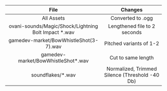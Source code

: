 |                         File                          |                    Changes                     |
| :---------------------------------------------------: | :--------------------------------------------: |
|                      All Assets                       |               Converted to .ogg                |
| ovani-sounds/Magic/Shock/Lightning Bolt Impact \*.wav |          Lengthened file to 2 seconds          |
|        gamedev-market/BowWhistleShot(3-7).wav         |            Pitched variants of 1-2             |
|          gamedev-market/BowWhistleShot\*.wav          |               Cut to same length               |
|                  soundflakes/\*.wav                   | Normalized, Trimmed Silence (Threshold -40 Db) |

